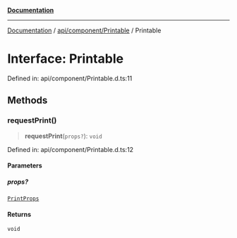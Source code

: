 [**Documentation**](../../../../index.md)

***

[Documentation](../../../../index.md) / [api/component/Printable](../index.md) / Printable

# Interface: Printable

Defined in: api/component/Printable.d.ts:11

## Methods

### requestPrint()

> **requestPrint**(`props?`): `void`

Defined in: api/component/Printable.d.ts:12

#### Parameters

##### props?

[`PrintProps`](../type-aliases/PrintProps.md)

#### Returns

`void`
